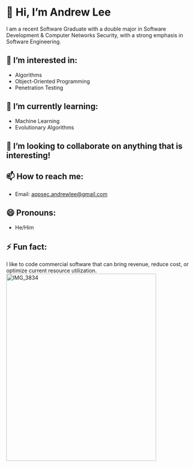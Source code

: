 # 👋 Hi, I’m Andrew Lee
I am a recent Software Graduate with a double major in Software Development & Computer Networks Security, with a strong emphasis in Software Engineering.
## 👀 I’m interested in:
- Algorithms
- Object-Oriented Programming
- Penetration Testing
## 🌱 I’m currently learning:
- Machine Learning
- Evolutionary Algorithms
## 💞️ I’m looking to collaborate on anything that is interesting!
## 📫 How to reach me:
- Email: appsec.andrewlee@gmail.com
## 😄 Pronouns:
- He/Him
## ⚡ Fun fact:
I like to code commercial software that can bring revenue, reduce cost, or optimize current resource utilization.
<img src="https://github.com/appsecandrewlee/appsecandrewlee/assets/136329105/19a8d35c-b880-473e-8906-415637220fbc" alt="IMG_3834" width="400" height="500">


